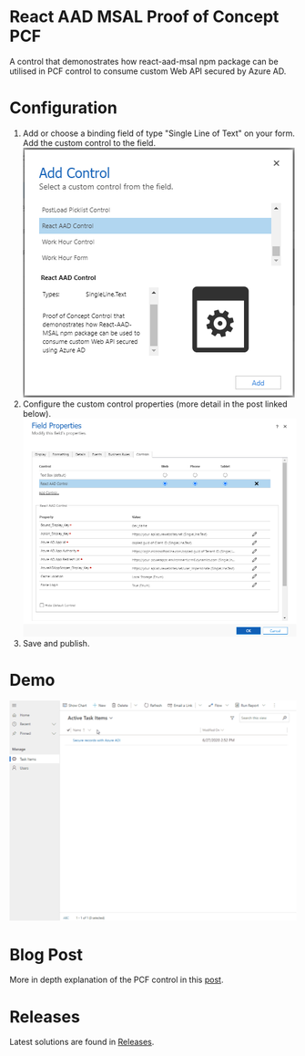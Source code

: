 # React AAD MSAL Proof of Concept PCF
A control that demonostrates how react-aad-msal npm package can be utilised in PCF control to consume custom Web API secured by Azure AD.

# Configuration
1. Add or choose a binding field of type "Single Line of Text" on your form. Add the custom control to the field.\
![Configure Add Control](/docs/Configure-Add-Control.PNG)
2. Configure the custom control properties (more detail in the post linked below).
![Configure Control Properties](/docs/Control-Properties.PNG)
5. Save and publish. 
 
# Demo
![Demo](/docs/Demo-ReactAADMSAL.gif)

# Blog Post
More in depth explanation of the PCF control in this [post](https://taerimhan.com/using-react-aad-msal-to-call-a-secure-api-from-a-pcf-control/).

# Releases
Latest solutions are found in [Releases](https://github.com/taerimhan/react-aad-msal-poc-pcf/releases).
